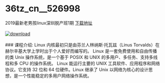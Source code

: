 # 36tz_cn__526998
2019最新老男孩linux深圳脱产班1期
[下载地址](http://www.36tz.cn/article/526998 "下载地址")
<br/></br>[![download](http://36tz.cn/muke_img/2019_09_1-20-300x172.png "下载地址")](http://www.36tz.cn/article/526998 "下载地址")
<br/></br>### 课程介绍:
Linux 内核最初只是由芬兰人林纳斯·托瓦兹（Linus Torvalds）在赫尔辛基大学上学时出于个人爱好而编写的。
Linux 是一套免费使用和自由传播的类 Unix 操作系统，是一个基于 POSIX 和 UNIX 的多用户、多任务、支持多线程和多 CPU 的操作系统。
Linux 能运行主要的 UNIX 工具软件、应用程序和网络协议。它支持 32 位和 64 位硬件。Linux 继承了 Unix 以网络为核心的设计思想，是一个性能稳定的多用户网络操作系统。


 
